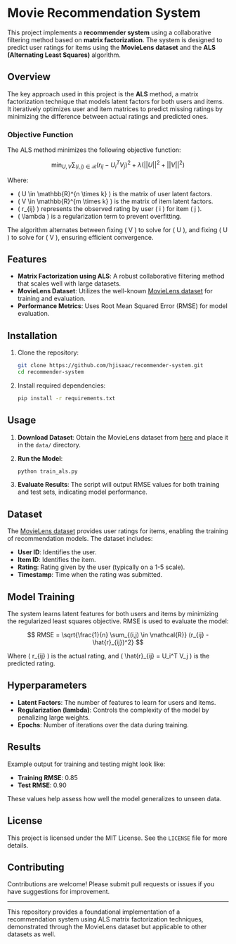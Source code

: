# Movie Recommendation System

This project implements a **recommender system** using a collaborative filtering method based on **matrix factorization**. The system is designed to predict user ratings for items using the **MovieLens dataset** and the **ALS (Alternating Least Squares)** algorithm.

## Overview

The key approach used in this project is the **ALS** method, a matrix factorization technique that models latent factors for both users and items. It iteratively optimizes user and item matrices to predict missing ratings by minimizing the difference between actual ratings and predicted ones.

### Objective Function

The ALS method minimizes the following objective function:

$$
\min_{U, V} \sum_{(i,j) \in \mathcal{R}} (r_{ij} - U_i^T V_j)^2 + \lambda (||U||^2 + ||V||^2)
$$

Where:
- \( U \in \mathbb{R}^{n \times k} \) is the matrix of user latent factors.
- \( V \in \mathbb{R}^{m \times k} \) is the matrix of item latent factors.
- \( r_{ij} \) represents the observed rating by user \( i \) for item \( j \).
- \( \lambda \) is a regularization term to prevent overfitting.

The algorithm alternates between fixing \( V \) to solve for \( U \), and fixing \( U \) to solve for \( V \), ensuring efficient convergence.

## Features

- **Matrix Factorization using ALS**: A robust collaborative filtering method that scales well with large datasets.
- **MovieLens Dataset**: Utilizes the well-known [MovieLens dataset](https://grouplens.org/datasets/movielens/) for training and evaluation.
- **Performance Metrics**: Uses Root Mean Squared Error (RMSE) for model evaluation.

## Installation

1. Clone the repository:
   ```bash
   git clone https://github.com/hjisaac/recommender-system.git
   cd recommender-system
   ```

2. Install required dependencies:
   ```bash
   pip install -r requirements.txt
   ```

## Usage

1. **Download Dataset**: Obtain the MovieLens dataset from [here](https://grouplens.org/datasets/movielens/) and place it in the `data/` directory.

2. **Run the Model**:
   ```bash
   python train_als.py
   ```

3. **Evaluate Results**: The script will output RMSE values for both training and test sets, indicating model performance.

## Dataset

The [MovieLens dataset](https://grouplens.org/datasets/movielens/) provides user ratings for items, enabling the training of recommendation models. The dataset includes:
- **User ID**: Identifies the user.
- **Item ID**: Identifies the item.
- **Rating**: Rating given by the user (typically on a 1-5 scale).
- **Timestamp**: Time when the rating was submitted.

## Model Training

The system learns latent features for both users and items by minimizing the regularized least squares objective. RMSE is used to evaluate the model:

$$
RMSE = \sqrt{\frac{1}{n} \sum_{(i,j) \in \mathcal{R}} (r_{ij} - \hat{r}_{ij})^2}
$$

Where \( r_{ij} \) is the actual rating, and \( \hat{r}_{ij} = U_i^T V_j \) is the predicted rating.

## Hyperparameters

- **Latent Factors**: The number of features to learn for users and items.
- **Regularization (lambda)**: Controls the complexity of the model by penalizing large weights.
- **Epochs**: Number of iterations over the data during training.

## Results

Example output for training and testing might look like:

- **Training RMSE**: 0.85
- **Test RMSE**: 0.90

These values help assess how well the model generalizes to unseen data.

## License

This project is licensed under the MIT License. See the `LICENSE` file for more details.

## Contributing

Contributions are welcome! Please submit pull requests or issues if you have suggestions for improvement.

---

This repository provides a foundational implementation of a recommendation system using ALS matrix factorization techniques, demonstrated through the MovieLens dataset but applicable to other datasets as well.